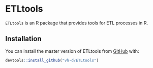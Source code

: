 
<!-- README.md is generated from README.Rmd. Please edit that file -->

# ETLtools

`ETLtools` is an R package that provides tools for ETL processes in R.

## Installation

You can install the master version of ETLtools from
[GitHub](https://github.com/vh-d/ETLtools) with:

``` r
devtools::install_github("vh-d/ETLtools")
```

